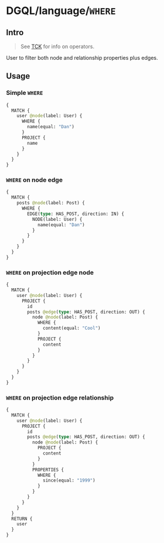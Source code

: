 # DGQL/language/`WHERE`

## Intro

> See [TCK](https://github.com/danstarns/DGQL/tree/main/packages/language/tests/tck/tck-test-files/where/operators) for info on operators.

User to filter both node and relationship properties plus edges.

## Usage

### Simple `WHERE`

```graphql
{
  MATCH {
    user @node(label: User) {
      WHERE {
        name(equal: "Dan")
      }
      PROJECT {
        name
      }
    }
  }
}
```

### `WHERE` on node edge

```graphql
{
  MATCH {
    posts @node(label: Post) {
      WHERE {
        EDGE(type: HAS_POST, direction: IN) {
          NODE(label: User) {
            name(equal: "Dan")
          }
        }
      }
    }
  }
}
```

### `WHERE` on projection edge node

```graphql
{
  MATCH {
    user @node(label: User) {
      PROJECT {
        id
        posts @edge(type: HAS_POST, direction: OUT) {
          node @node(label: Post) {
            WHERE {
              content(equal: "Cool")
            }
            PROJECT {
              content
            }
          }
        }
      }
    }
  }
}
```

### `WHERE` on projection edge relationship

```graphql
{
  MATCH {
    user @node(label: User) {
      PROJECT {
        id
        posts @edge(type: HAS_POST, direction: OUT) {
          node @node(label: Post) {
            PROJECT {
              content
            }
          }
          PROPERTIES {
            WHERE {
              since(equal: "1999")
            }
          }
        }
      }
    }
  }
  RETURN {
    user
  }
}
```
